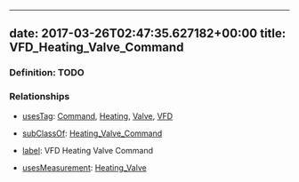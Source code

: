 
---
date: 2017-03-26T02:47:35.627182+00:00
title: VFD_Heating_Valve_Command
---
### Definition: TODO

### Relationships

* [usesTag](https://brickschema.org/schema/1.0/BrickFrame#usesTag): [Command](https://brickschema.org/schema/1.0/BrickTag#Command), [Heating](https://brickschema.org/schema/1.0/BrickTag#Heating), [Valve](https://brickschema.org/schema/1.0/BrickTag#Valve), [VFD](https://brickschema.org/schema/1.0/BrickTag#VFD)

* [subClassOf](http://www.w3.org/2000/01/rdf-schema#subClassOf): [Heating_Valve_Command](https://brickschema.org/schema/1.0/Brick#Heating_Valve_Command)

* [label](http://www.w3.org/2000/01/rdf-schema#label): VFD Heating Valve Command

* [usesMeasurement](https://brickschema.org/schema/1.0/BrickFrame#usesMeasurement): [Heating_Valve](https://brickschema.org/schema/1.0/Brick#Heating_Valve)
